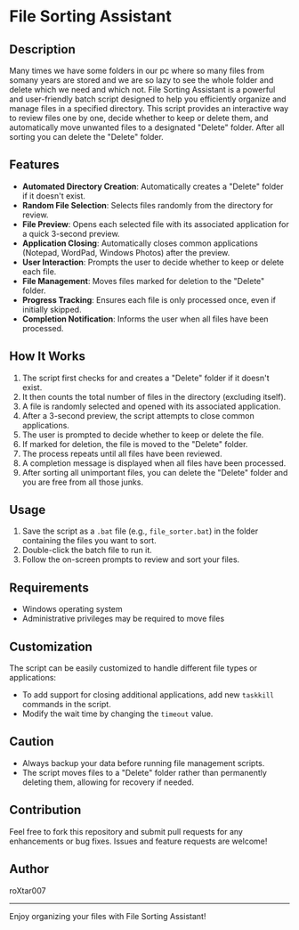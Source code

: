 # File Sorting Assistant

## Description

Many times we have some folders in our pc where so many files from somany years are stored and we are so lazy to see the whole folder and delete which we need and which not. File Sorting Assistant is a powerful and user-friendly batch script designed to help you efficiently organize and manage files in a specified directory. This script provides an interactive way to review files one by one, decide whether to keep or delete them, and automatically move unwanted files to a designated "Delete" folder. After all sorting you can delete the "Delete" folder.

## Features

- **Automated Directory Creation**: Automatically creates a "Delete" folder if it doesn't exist.
- **Random File Selection**: Selects files randomly from the directory for review.
- **File Preview**: Opens each selected file with its associated application for a quick 3-second preview.
- **Application Closing**: Automatically closes common applications (Notepad, WordPad, Windows Photos) after the preview.
- **User Interaction**: Prompts the user to decide whether to keep or delete each file.
- **File Management**: Moves files marked for deletion to the "Delete" folder.
- **Progress Tracking**: Ensures each file is only processed once, even if initially skipped.
- **Completion Notification**: Informs the user when all files have been processed.

## How It Works

1. The script first checks for and creates a "Delete" folder if it doesn't exist.
2. It then counts the total number of files in the directory (excluding itself).
3. A file is randomly selected and opened with its associated application.
4. After a 3-second preview, the script attempts to close common applications.
5. The user is prompted to decide whether to keep or delete the file.
6. If marked for deletion, the file is moved to the "Delete" folder.
7. The process repeats until all files have been reviewed.
8. A completion message is displayed when all files have been processed.
9. After sorting all unimportant files, you can delete the "Delete" folder and you are free from all those junks.

## Usage

1. Save the script as a `.bat` file (e.g., `file_sorter.bat`) in the folder containing the files you want to sort.
2. Double-click the batch file to run it.
3. Follow the on-screen prompts to review and sort your files.

## Requirements

- Windows operating system
- Administrative privileges may be required to move files

## Customization

The script can be easily customized to handle different file types or applications:

- To add support for closing additional applications, add new `taskkill` commands in the script.
- Modify the wait time by changing the `timeout` value.

## Caution

- Always backup your data before running file management scripts.
- The script moves files to a "Delete" folder rather than permanently deleting them, allowing for recovery if needed.

## Contribution

Feel free to fork this repository and submit pull requests for any enhancements or bug fixes. Issues and feature requests are welcome!


## Author

roXtar007

---

Enjoy organizing your files with File Sorting Assistant!
